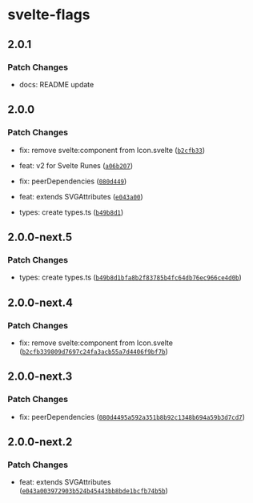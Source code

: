 # svelte-flags

## 2.0.1

### Patch Changes

- docs: README update

## 2.0.0

### Patch Changes

- fix: remove svelte:component from Icon.svelte ([`b2cfb33`](https://github.com/shinokada/svelte-flags/commit/b2cfb339809d7697c24fa3acb55a7d4406f9bf7b))

- feat: v2 for Svelte Runes ([`a06b207`](https://github.com/shinokada/svelte-flags/commit/a06b207690fb6a0465b19f8cee19f2172ce499c8))

- fix: peerDependencies ([`080d449`](https://github.com/shinokada/svelte-flags/commit/080d4495a592a351b8b92c1348b694a59b3d7cd7))

- feat: extends SVGAttributes<SVGElement> ([`e043a00`](https://github.com/shinokada/svelte-flags/commit/e043a003972903b524b45443bb8bde1bcfb74b5b))

- types: create types.ts ([`b49b8d1`](https://github.com/shinokada/svelte-flags/commit/b49b8d1bfa8b2f83785b4fc64db76ec966ce4d0b))

## 2.0.0-next.5

### Patch Changes

- types: create types.ts ([`b49b8d1bfa8b2f83785b4fc64db76ec966ce4d0b`](https://github.com/shinokada/svelte-flags/commit/b49b8d1bfa8b2f83785b4fc64db76ec966ce4d0b))

## 2.0.0-next.4

### Patch Changes

- fix: remove svelte:component from Icon.svelte ([`b2cfb339809d7697c24fa3acb55a7d4406f9bf7b`](https://github.com/shinokada/svelte-flags/commit/b2cfb339809d7697c24fa3acb55a7d4406f9bf7b))

## 2.0.0-next.3

### Patch Changes

- fix: peerDependencies ([`080d4495a592a351b8b92c1348b694a59b3d7cd7`](https://github.com/shinokada/svelte-flags/commit/080d4495a592a351b8b92c1348b694a59b3d7cd7))

## 2.0.0-next.2

### Patch Changes

- feat: extends SVGAttributes<SVGElement> ([`e043a003972903b524b45443bb8bde1bcfb74b5b`](https://github.com/shinokada/svelte-flags/commit/e043a003972903b524b45443bb8bde1bcfb74b5b))
